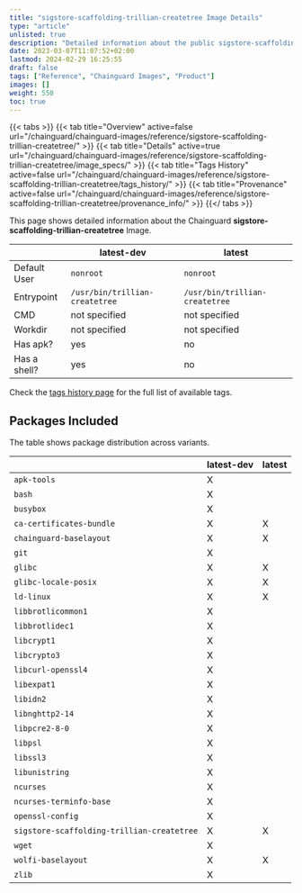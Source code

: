 ```yaml
---
title: "sigstore-scaffolding-trillian-createtree Image Details"
type: "article"
unlisted: true
description: "Detailed information about the public sigstore-scaffolding-trillian-createtree Chainguard Image."
date: 2023-03-07T11:07:52+02:00
lastmod: 2024-02-29 16:25:55
draft: false
tags: ["Reference", "Chainguard Images", "Product"]
images: []
weight: 550
toc: true
---
```


{{< tabs >}}
{{< tab title="Overview" active=false url="/chainguard/chainguard-images/reference/sigstore-scaffolding-trillian-createtree/" >}}
{{< tab title="Details" active=true url="/chainguard/chainguard-images/reference/sigstore-scaffolding-trillian-createtree/image_specs/" >}}
{{< tab title="Tags History" active=false url="/chainguard/chainguard-images/reference/sigstore-scaffolding-trillian-createtree/tags_history/" >}}
{{< tab title="Provenance" active=false url="/chainguard/chainguard-images/reference/sigstore-scaffolding-trillian-createtree/provenance_info/" >}}
{{</ tabs >}}

This page shows detailed information about the Chainguard **sigstore-scaffolding-trillian-createtree** Image.

|              | latest-dev                     | latest                         |
|--------------|--------------------------------|--------------------------------|
| Default User | `nonroot`                      | `nonroot`                      |
| Entrypoint   | `/usr/bin/trillian-createtree` | `/usr/bin/trillian-createtree` |
| CMD          | not specified                  | not specified                  |
| Workdir      | not specified                  | not specified                  |
| Has apk?     | yes                            | no                             |
| Has a shell? | yes                            | no                             |

Check the [tags history page](/chainguard/chainguard-images/reference/sigstore-scaffolding-trillian-createtree/tags_history/) for the full list of available tags.

## Packages Included
The table shows package distribution across variants.

|                                            | latest-dev | latest |
|--------------------------------------------|------------|--------|
| `apk-tools`                                | X          |        |
| `bash`                                     | X          |        |
| `busybox`                                  | X          |        |
| `ca-certificates-bundle`                   | X          | X      |
| `chainguard-baselayout`                    | X          | X      |
| `git`                                      | X          |        |
| `glibc`                                    | X          | X      |
| `glibc-locale-posix`                       | X          | X      |
| `ld-linux`                                 | X          | X      |
| `libbrotlicommon1`                         | X          |        |
| `libbrotlidec1`                            | X          |        |
| `libcrypt1`                                | X          |        |
| `libcrypto3`                               | X          |        |
| `libcurl-openssl4`                         | X          |        |
| `libexpat1`                                | X          |        |
| `libidn2`                                  | X          |        |
| `libnghttp2-14`                            | X          |        |
| `libpcre2-8-0`                             | X          |        |
| `libpsl`                                   | X          |        |
| `libssl3`                                  | X          |        |
| `libunistring`                             | X          |        |
| `ncurses`                                  | X          |        |
| `ncurses-terminfo-base`                    | X          |        |
| `openssl-config`                           | X          |        |
| `sigstore-scaffolding-trillian-createtree` | X          | X      |
| `wget`                                     | X          |        |
| `wolfi-baselayout`                         | X          | X      |
| `zlib`                                     | X          |        |

